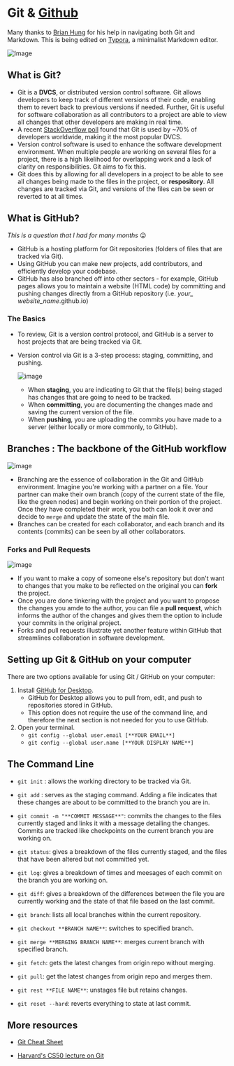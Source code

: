 # Git & [Github](https://github.com) 

Many thanks to [Brian Hung](https://github.com/brianhung) for his help in navigating both Git and Markdown. This is being edited on [Typora](https://typora.io), a minimalist Markdown editor.



![Image](https://spin.atomicobject.com/wp-content/uploads/20171003153036/github-logo.png)



## What is Git?

- Git is a **DVCS**, or distributed version control software. Git allows developers to keep track of different versions of their code, enabling them to revert back to previous versions if needed. Further, Git is useful for software collaboration as all contributors to a project are able to view all changes that other developers are making in real time. 
- A recent [StackOverflow poll](https://insights.stackoverflow.com/survey/2018/) found that Git is used by ~70% of developers worldwide, making it the most popular DVCS. 
- Version control software is used to enhance the software development environment. When multiple people are working on several files for a project, there is a high likelihood for overlapping work and a lack of clarity on responsibilities. Git aims to fix this.
- Git does this by allowing for all developers in a project to be able to see all changes being made to the files in the project, or **respository**. All changes are tracked via Git, and versions of the files can be seen or reverted to at all times.

## What is GitHub?

*This is a question that I had for many months* 😛

- GitHub is a hosting platform for Git repositories (folders of files that are tracked via Git).
- Using GitHub you can make new projects, add contributors, and efficiently develop your codebase.
- GitHub has also branched off into other sectors - for example, GitHub pages allows you to maintain a website (HTML code) by committing and pushing changes directly from a GitHub repository (i.e. *your_ website_name*.github.io)



### The Basics

- To review, Git is a version control protocol, and GitHub is a server to host projects that are being tracked via Git. 

- Version control via Git is a 3-step process: staging,  committing, and pushing. 

  ![image](https://github.com/nkishnani/Notes/blob/master/git_github/git_work_flow.png)



  - When **staging**, you are indicating to Git that the file(s) being staged has changes that are going to need to be tracked. 
  - When **committing**, you are documenting the changes made and saving the current version of the file.
  - When **pushing**, you are uploading the commits you have made to a server (either locally or more commonly, to GitHub).

## Branches : The backbone of the GitHub workflow

![image](https://wac-cdn.atlassian.com/dam/jcr:83323200-3c57-4c29-9b7e-e67e98745427/Branch-1.png?cdnVersion=jw)



- Branching are the essence of collaboration in the Git and GitHub environment. Imagine you're working with a partner on a file. Your partner can make their own branch (copy of the current state of the file, like the green nodes) and begin working on their portion of the project. Once they have completed their work, you both can look it over and decide to `merge`	and update the state of the main file.
- Branches can be created for each collaborator, and each branch and its contents (commits) can be seen by all other collaborators.



### Forks and Pull Requests

![image](https://github-images.s3.amazonaws.com/help/bootcamp/Bootcamp-Fork.png)

- If you want to make a copy of someone else's repository but don't want to changes that you make to be reflected on the original you can **fork** the project. 
- Once you are done tinkering with the project and you want to propose the changes you amde to the author, you can file a **pull request**, which informs the author of the changes and gives them the option to include your commits in the original project. 
- Forks and pull requests illustrate yet another feature within GitHub that streamlines collaboration in software development. 



## Setting up Git & GitHub on your computer

There are two options available for using Git / GitHub on your computer:

1. Install [GitHub for Desktop](https://desktop.github.com). 
   - GitHub for Desktop allows you to pull from, edit, and push to repositories stored in GitHub. 
   - This option does not require the use of the command line, and therefore the next section is not needed for you to use GitHub.
2. Open your terminal.
   - `git config --global user.email [**YOUR EMAIL**]` 
   - `git config --global user.name [**YOUR DISPLAY NAME**]`

## The Command Line

- `git init` : allows the working directory to be tracked via Git.



- `git add` : serves as the staging command. Adding a file indicates that these changes are about to be committed to the branch you are in.



- `git commit -m "**COMMIT MESSAGE**"`: commits the changes to the files currently staged and links it with a message detailing the changes. Commits are tracked like checkpoints on the current branch you are working on.



- `git status`: gives a breakdown of the files currently staged, and the files that have been altered but not committed yet. 



- `git log`: gives a breakdown of times and meesages of each commit on the branch you are working on.



- `git diff`: gives a breakdown of the differences between the file you are currently working and the state of that file based on the last commit.

- `git branch`: lists all local branches within the current repository.

- `git checkout **BRANCH NAME**`: switches to specified branch.

- `git merge **MERGING BRANCH NAME**`: merges current branch with specified branch.

- `git fetch`: gets the latest changes from origin repo without merging.

- `git pull`: get the latest changes from origin repo and merges them.

- `git rest **FILE NAME**`: unstages file but retains changes.

- `git reset --hard`: reverts everything to state at last commit.


## More resources

- [Git Cheat Sheet ](http://files.zeroturnaround.com/pdf/zt_git_cheat_sheet.pdf)

- [Harvard's CS50 lecture on Git](https://www.youtube.com/watch?v=MJUJ4wbFm_A)

